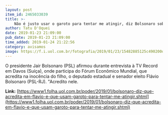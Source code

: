 ```yaml
---
layout: post
item_id: 2465033039
title: >-
    Não é justo usar o garoto para tentar me atingir, diz Bolsonaro sobre Flávio
author: Tatu D'Oquei
date: 2019-01-23 21:09:00
pub_date: 2019-01-23 21:09:00
time_added: 2019-01-24 21:22:56
category: avisamos
image: https://f.i.uol.com.br/fotografia/2019/01/23/15482885125c490200d31b2_1548288512_3x2_rt.jpg
---
```


O presidente Jair Bolsonaro (PSL) afirmou durante entrevista à TV Record em Davos (Suíça), onde participa do Fórum Econômico Mundial, que acredita na inocência do filho, o deputado estadual e senador eleito Flávio Bolsonaro (PSL-RJ). "Acredito nele.

**Link:** [https://www1.folha.uol.com.br/poder/2019/01/bolsonaro-diz-que-acredita-em-flavio-e-que-usam-garoto-para-tentar-me-atingir.shtml](https://www1.folha.uol.com.br/poder/2019/01/bolsonaro-diz-que-acredita-em-flavio-e-que-usam-garoto-para-tentar-me-atingir.shtml)

